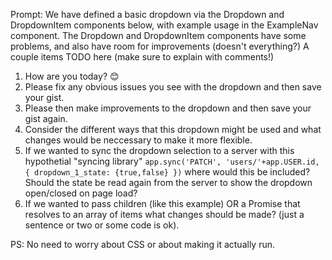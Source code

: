 Prompt:
We have defined a basic dropdown via the Dropdown and DropdownItem components below, with example usage
in the ExampleNav component. The Dropdown and DropdownItem components have some problems, and also
have room for improvements (doesn't everything?) A couple items TODO here (make sure to explain with comments!)

1. How are you today? 😊
2. Please fix any obvious issues you see with the dropdown and then save your gist.
3. Please then make improvements to the dropdown and then save your gist again.
4. Consider the different ways that this dropdown might be used and what changes would
   be neccessary to make it more flexible.
5. If we wanted to sync the dropdown selection to a server with this hypothetial "syncing library"
   `app.sync('PATCH', 'users/'+app.USER.id, { dropdown_1_state: {true,false} })` where would this be included? Should
   the state be read again from the server to show the dropdown open/closed on page load?
6. If we wanted to pass children (like this example) OR a Promise that resolves to an array of items
   what changes should be made? (just a sentence or two or some code is ok).

PS: No need to worry about CSS or about making it actually run.

